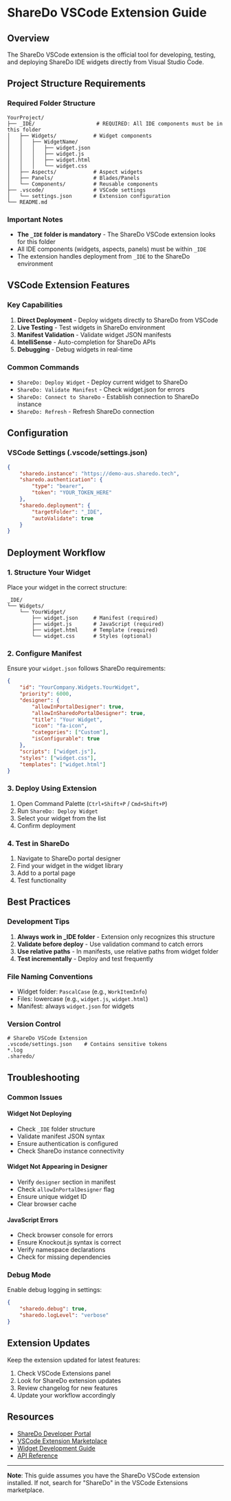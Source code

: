 # ShareDo VSCode Extension Guide

## Overview

The ShareDo VSCode extension is the official tool for developing, testing, and deploying ShareDo IDE widgets directly from Visual Studio Code.

## Project Structure Requirements

### Required Folder Structure
```
YourProject/
├── _IDE/                    # REQUIRED: All IDE components must be in this folder
│   ├── Widgets/            # Widget components
│   │   ├── WidgetName/
│   │   │   ├── widget.json
│   │   │   ├── widget.js
│   │   │   ├── widget.html
│   │   │   └── widget.css
│   ├── Aspects/            # Aspect widgets
│   ├── Panels/             # Blades/Panels
│   └── Components/         # Reusable components
├── .vscode/                # VSCode settings
│   └── settings.json       # Extension configuration
└── README.md
```

### Important Notes
- **The `_IDE` folder is mandatory** - The ShareDo VSCode extension looks for this folder
- All IDE components (widgets, aspects, panels) must be within `_IDE`
- The extension handles deployment from `_IDE` to the ShareDo environment

## VSCode Extension Features

### Key Capabilities
1. **Direct Deployment** - Deploy widgets directly to ShareDo from VSCode
2. **Live Testing** - Test widgets in ShareDo environment
3. **Manifest Validation** - Validate widget JSON manifests
4. **IntelliSense** - Auto-completion for ShareDo APIs
5. **Debugging** - Debug widgets in real-time

### Common Commands
- `ShareDo: Deploy Widget` - Deploy current widget to ShareDo
- `ShareDo: Validate Manifest` - Check widget.json for errors
- `ShareDo: Connect to ShareDo` - Establish connection to ShareDo instance
- `ShareDo: Refresh` - Refresh ShareDo connection

## Configuration

### VSCode Settings (.vscode/settings.json)
```json
{
    "sharedo.instance": "https://demo-aus.sharedo.tech",
    "sharedo.authentication": {
        "type": "bearer",
        "token": "YOUR_TOKEN_HERE"
    },
    "sharedo.deployment": {
        "targetFolder": "_IDE",
        "autoValidate": true
    }
}
```

## Deployment Workflow

### 1. Structure Your Widget
Place your widget in the correct structure:
```
_IDE/
└── Widgets/
    └── YourWidget/
        ├── widget.json     # Manifest (required)
        ├── widget.js       # JavaScript (required)
        ├── widget.html     # Template (required)
        └── widget.css      # Styles (optional)
```

### 2. Configure Manifest
Ensure your `widget.json` follows ShareDo requirements:
```json
{
    "id": "YourCompany.Widgets.YourWidget",
    "priority": 6000,
    "designer": {
        "allowInPortalDesigner": true,
        "allowInSharedoPortalDesigner": true,
        "title": "Your Widget",
        "icon": "fa-icon",
        "categories": ["Custom"],
        "isConfigurable": true
    },
    "scripts": ["widget.js"],
    "styles": ["widget.css"],
    "templates": ["widget.html"]
}
```

### 3. Deploy Using Extension
1. Open Command Palette (`Ctrl+Shift+P` / `Cmd+Shift+P`)
2. Run `ShareDo: Deploy Widget`
3. Select your widget from the list
4. Confirm deployment

### 4. Test in ShareDo
1. Navigate to ShareDo portal designer
2. Find your widget in the widget library
3. Add to a portal page
4. Test functionality

## Best Practices

### Development Tips
1. **Always work in _IDE folder** - Extension only recognizes this structure
2. **Validate before deploy** - Use validation command to catch errors
3. **Use relative paths** - In manifests, use relative paths from widget folder
4. **Test incrementally** - Deploy and test frequently

### File Naming Conventions
- Widget folder: `PascalCase` (e.g., `WorkItemInfo`)
- Files: lowercase (e.g., `widget.js`, `widget.html`)
- Manifest: always `widget.json` for widgets

### Version Control
```gitignore
# ShareDo VSCode Extension
.vscode/settings.json    # Contains sensitive tokens
*.log
.sharedo/
```

## Troubleshooting

### Common Issues

#### Widget Not Deploying
- Check `_IDE` folder structure
- Validate manifest JSON syntax
- Ensure authentication is configured
- Check ShareDo instance connectivity

#### Widget Not Appearing in Designer
- Verify `designer` section in manifest
- Check `allowInPortalDesigner` flag
- Ensure unique widget ID
- Clear browser cache

#### JavaScript Errors
- Check browser console for errors
- Ensure Knockout.js syntax is correct
- Verify namespace declarations
- Check for missing dependencies

### Debug Mode
Enable debug logging in settings:
```json
{
    "sharedo.debug": true,
    "sharedo.logLevel": "verbose"
}
```

## Extension Updates

Keep the extension updated for latest features:
1. Check VSCode Extensions panel
2. Look for ShareDo extension updates
3. Review changelog for new features
4. Update your workflow accordingly

## Resources

- [ShareDo Developer Portal](https://sharedo.tech/developer)
- [VSCode Extension Marketplace](https://marketplace.visualstudio.com/)
- [Widget Development Guide](./SHAREDO-IDE-REFERENCE.md)
- [API Reference](./API-REGISTRY.md)

---

**Note**: This guide assumes you have the ShareDo VSCode extension installed. If not, search for "ShareDo" in the VSCode Extensions marketplace.